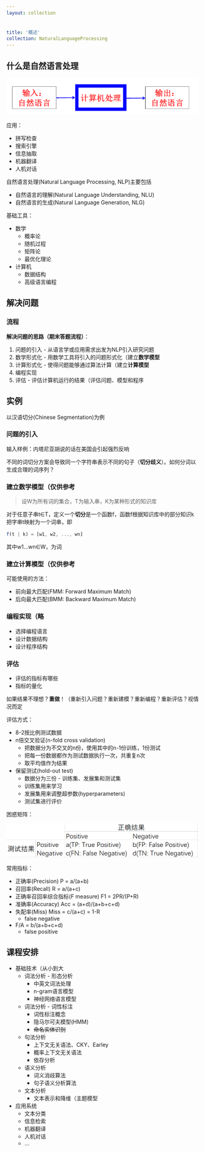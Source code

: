 ```yaml
---
layout: collection


title: '概述'
collection: NaturalLanguageProcessing
---
```


## 什么是自然语言处理

![1-1](./_img/1-1.png)

应用：
- 拼写检查
- 搜索引擎
- 信息抽取
- 机器翻译
- 人机对话

自然语言处理(Natural Language Processing, NLP)主要包括
- 自然语言的理解(Natural Language Understanding, NLU)
- 自然语言的生成(Natural Language Generation, NLG)

基础工具：
- 数学
  - 概率论
  - 随机过程
  - 矩阵论
  - 最优化理论
- 计算机
  - 数据结构
  - 高级语言编程

## 解决问题

### 流程

**解决问题的思路（期末答题流程）**：
1. 问题的引入 - 从语言学或应用需求出发为NLP引入研究问题
2. 数学形式化 - 用数学工具将引入的问题形式化（建立**数学模型**
3. 计算形式化 - 使得问题能够通过算法计算（建立**计算模型**
4. 编程实现
5. 评估 - 评估计算机运行的结果（评估问题、模型和程序

## 实例

以汉语切分(Chinese Segmentation)为例

### 问题的引入

输入样例：内塔尼亚胡说的话在美国会引起强烈反响

不同的词切分方案会导致同一个字符串表示不同的句子（**切分歧义**）。如何分词以生成合理的词序列？

### 建立数学模型（仅供参考

>设W为所有词的集合，T为输入串，K为某种形式的知识库

对于任意子串t∈T，定义一个**切分**是一个函数f，函数f根据知识库中的部分知识k把字串t映射为一个词串，即

```js
f(t | k) = [w1, w2, ..., wn]
```

其中w1...wn∈W，为词

### 建立计算模型（仅供参考

可能使用的方法：
- 前向最大匹配(FMM: Forward Maximum Match)
- 后向最大匹配(BMM: Backward Maximum Match)

### 编程实现（略

- 选择编程语言
- 设计数据结构
- 设计程序结构

### 评估

- 评估的指标有哪些
- 指标的量化

如果结果不理想？**重做**！（重新引入问题？重新建模？重新编程？重新评估？视情况而定

评估方式：
- 8-2按比例测试数据
- n倍交叉验证(n-fold cross validation)
  - 把数据分为不交叉的n份，使用其中的n-1份训练，1份测试
  - 把每一份数据都作为测试数据执行一次，共重复n次
  - 取平均值作为结果
- 保留测试(hold-out test)
  - 数据分为三份 - 训练集、发展集和测试集
  - 训练集用来学习
  - 发展集用来调整超参数(hyperparameters)
  - 测试集进行评价

困惑矩阵：

![1-2](./_img/1-2.png)

常用指标：
- 正确率(Precision) P = a/(a+b)
- 召回率(Recall) R = a/(a+c)
- 正确率召回率综合指标(F measure) F1 = 2PR/(P+R)
- 准确率(Accuracy) Acc = (a+d)/(a+b+c+d)
- 失配率(Miss) Miss = c/(a+c) = 1-R
  - false negative
- F/A = b/(a+b+c+d)
  - false positive

## 课程安排

- 基础技术（从小到大
  - 词法分析 - 形态分析
    - 中英文词法处理
    - n-gram语言模型
    - 神经网络语言模型
  - 词法分析 - 词性标注
    - 词性标注概念
    - 隐马尔可夫模型(HMM)
    - ~~命名实体识别~~
  - 句法分析
    - 上下文无关语法、CKY、Earley
    - 概率上下文无关语法
    - 依存分析
  - 语义分析
    - 词义消歧算法
    - 句子语义分析算法
  - 文本分析
    - 文本表示和降维（主题模型
- 应用系统
  - 文本分类
  - 信息检索
  - 机器翻译
  - 人机对话
  - ...

